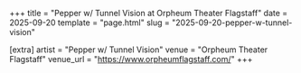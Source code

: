 +++
title = "Pepper w/ Tunnel Vision at Orpheum Theater Flagstaff"
date = 2025-09-20
template = "page.html"
slug = "2025-09-20-pepper-w-tunnel-vision"

[extra]
artist = "Pepper w/ Tunnel Vision"
venue = "Orpheum Theater Flagstaff"
venue_url = "https://www.orpheumflagstaff.com/"
+++
